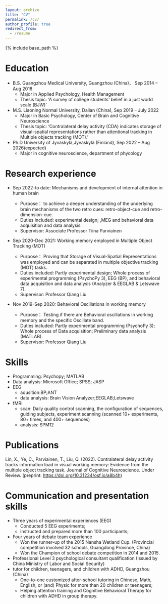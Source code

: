 ```yaml
---
layout: archive
title: "CV"
permalink: /cv/
author_profile: true
redirect_from:
  - /resume
---
```


{% include base_path %}

Education
======
* B.S. Guangzhou Medical University, Guangzhou (China)， Sep 2014 – Aug 2018
     *  Major in Applied Psychology, Health Management
     *  Thesis topic: ‘A survey of college students' belief in a just world scale (BJW)’
* M.S. Liaoning Normal University, Dalian (China), Sep 2019 – July 2022
     *  Major in Basic Psychology, Center of Brain and Cognitive Neuroscience
     *  Thesis topic: ‘Contralateral delay activity (CDA) indicates storage of visual-spatial representations rather than attentional tracking in Multiple objects tracking (MOT).’
* Ph.D University of Jyväskylä,Jyväskylä (Finland), Sep 2022 – Aug 2026(expected)
     *  Major in cognitive neuroscience, department of phycology

Research experience
======
* Sep 2022-to date: Mechanisms and development of internal attention in human brain
  * Purpose： to achieve a deeper understanding of the underlying brain mechanisms of the two retro cues: retro-object-cue and retro-dimension-cue.
  * Duties included: experimental design; ,MEG and behavioral data acquisition and data analysis.
  * Supervisor: Associate Professor Tiina Parviainen
  
* Sep 2020-Dec 2021: Working memory employed in Multiple Object Tracking (MOT)
  * Purpose： Proving that Storage of Visual-Spatial Representations was employed and can be separated in multiple objective tracking (MOT) tasks.
  * Duties included:  Partly experimental design; Whole process of experimental programming (PsychoPy 3), EEG (BP), and behavioral data acquisition and data analysis (Analyzer & EEGLAB & Letswave 7).
  * Supervisor: Professor Qiang Liu

* Nov 2019-Sep 2020: Behavioral Oscillations in working memory 
  * Purpose： Testing if there are Behavioral oscillations in working memory and the specific Oscillate band.
  * Duties included:  Partly experimental programming (PsychoPy 3); Whole process of Data acquisition; Preliminary data analysis (MATLAB).
  * Supervisor: Professor Qiang Liu

  
Skills
======
* Programming: Psychopy; MATLAB
* Data analysis: Microsoft Office; SPSS; JASP
* EEG
  * aqusition:BP;ANT
  * data analysis: Brain Vision Analyzer;EEGLAB;Letswave 
* fMRI 
  * scan: Daily quality control scanning, the configuration of sequences, guiding subjects, experiment scanning (scanned 10+ experiments, 80+ times, and 400+ sequences)
  * analysis: SPM12

Publications
======
 Lin, X., Ye, C., Parviainen, T., Liu, Q. (2022). Contralateral delay activity tracks information load in visual working memory: Evidence from the multiple object tracking task. Journal of Cognitive Neuroscience. Under Review.
 (preprint: https://doi.org/10.31234/osf.io/a8b4h)
  

Communication and presentation skills
======
* Three years of experimental experiences (EEG)
  * Conducted 5 EEG experiments;
  * instructed and prepared more than 100 participants;
* Four years of debate team experience
  * Won the runner-up of the 2015 Nansha Wetland Cup.
    (Provincial competition involved 32 schools, Guangdong Province, China)
  * Won the Champion of school debate competition in 2014 and 2015.
* Professional Level 3 psychological consultant qualification
  (Issued by China Ministry of Labor and Social Security)
* tutor for children, teenagers, and children with ADHD, Guangzhou (China)
   * One-to-one customized after-school tutoring in Chinese, Math, English, or (and) Physic for more than 20 children or teenagers; 
   * Helping attention training and Cognitive Behavioral Therapy for children with ADHD in group therapy.

  

